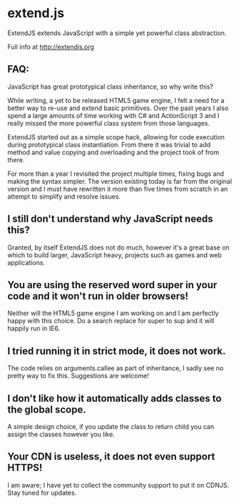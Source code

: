 extend.js
=========

ExtendJS extends JavaScript with a simple yet powerful class abstraction.

Full info at http://extendjs.org

FAQ:
-------------------------
JavaScript has great prototypical class inheritance, so why write this?

While writing, a yet to be released HTML5 game engine, I felt a need for a better way to re-use and extend basic primitives. Over the past years I also spend a large amounts of time working with C# and ActionScript 3 and I really missed the more powerful class system from those languages.

ExtendJS started out as a simple scope hack, allowing for code execution during prototypical class instantiation. From there it was trivial to add method and value copying and overloading and the project took of from there.

For more than a year I revisited the project multiple times, fixing bugs and making the syntax simpler. The version existing today is far from the original version and I must have rewritten it more than five times from scratch in an attempt to simplify and resolve issues.

I still don't understand why JavaScript needs this?
------------
Granted, by itself ExtendJS does not do much, however it's a great base on which to build larger, JavaScript heavy, projects such as games and web applications.

You are using the reserved word super in your code and it won't run in older browsers!
------------
Neither will the HTML5 game engine I am working on and I am perfectly happy with this choice. Do a search replace for super to sup and it will happily run in IE6.

I tried running it in strict mode, it does not work.
------------
The code relies on arguments.callee as part of inheritance, I sadly see no pretty way to fix this. Suggestions are welcome!

I don't like how it automatically adds classes to the global scope.
------------
A simple design choice, if you update the class to return child you can assign the classes however you like.

Your CDN is useless, it does not even support HTTPS!
------------
I am aware; I have yet to collect the community support to put it on CDNJS. Stay tuned for updates.